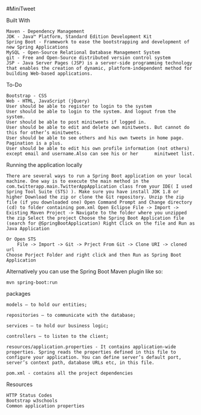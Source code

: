 #MiniTweet

Built With

    Maven - Dependency Management
    JDK - Java™ Platform, Standard Edition Development Kit
    Spring Boot - Framework to ease the bootstrapping and development of new Spring Applications
    MySQL - Open-Source Relational Database Management System
    git - Free and Open-Source distributed version control system
    JSP - Java Server Pages (JSP) is a server-side programming technology that enables the creation of dynamic, platform-independent method for building Web-based applications.

To-Do

    Bootstrap - CSS
    Web - HTML, JavaScript (jQuery)
    User should be able to register to login to the system
    User should be able to login to the system. And logout from the system.
    User should be able to post minitweets if logged in.
    User should be able to edit and delete own minitweets. But cannot do this for other’s minitweets.
    User should be able to see others and his own tweets in home page. Pagination is a plus.
    User should be able to edit his own profile information (not others) except email and username.Also can see his or her      minitweet list.
    
Running the application locally

    There are several ways to run a Spring Boot application on your local machine. One way is to execute the main method in the com.twitterapp.main.TwitterAppApplication class from your IDE( I used Spring Tool Suite (STS) ). Make sure you have install JDK 1.8 or higher Download the zip or clone the Git repository. Unzip the zip file (if you downloaded one) Open Command Prompt and Change directory (cd) to folder containing pom.xml Open Eclipse File -> Import -> Existing Maven Project -> Navigate to the folder where you unzipped the zip Select the project Choose the Spring Boot Application file (search for @SpringBootApplication) Right Click on the file and Run as Java Application

    Or Open STS
        File -> Import -> Git -> Prject From Git -> Clone URI -> cloned url
    Choose Porject Folder and right click and then Run as Spring Boot Application
    
Alternatively you can use the Spring Boot Maven plugin like so:

    mvn spring-boot:run


packages

    models — to hold our entities;

    repositories — to communicate with the database;

    services — to hold our business logic;

    controllers — to listen to the client;

    resources/application.properties - It contains application-wide properties. Spring reads the properties defined in this file to configure your application. You can define server’s default port, server’s context path, database URLs etc, in this file.

    pom.xml - contains all the project dependencies

Resources

    HTTP Status Codes
    Bootstrap w3schools
    Common application properties
